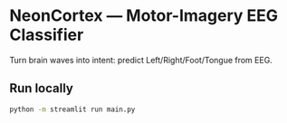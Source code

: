 # NeonCortex — Motor-Imagery EEG Classifier
Turn brain waves into intent: predict Left/Right/Foot/Tongue from EEG.


## Run locally
```bash
python -m streamlit run main.py


